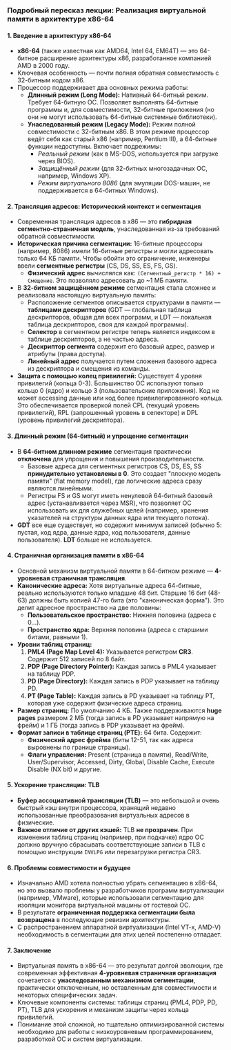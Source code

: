 ### Подробный пересказ лекции: Реализация виртуальной памяти в архитектуре x86-64

#### 1. **Введение в архитектуру x86-64**
*   **x86-64** (также известная как AMD64, Intel 64, EM64T) — это 64-битное расширение архитектуры x86, разработанное компанией AMD в 2000 году.
*   Ключевая особенность — почти полная обратная совместимость с 32-битным кодом x86.
*   Процессор поддерживает два основных режима работы:
    *   **Длинный режим (Long Mode):** Нативный 64-битный режим. Требует 64-битную ОС. Позволяет выполнять 64-битные программы и, для совместимости, 32-битные приложения (но они не могут использовать 64-битные системные библиотеки).
    *   **Унаследованный режим (Legacy Mode):** Режим полной совместимости с 32-битным x86. В этом режиме процессор ведёт себя как старый x86 (например, Pentium III), а 64-битные функции недоступны. Включает подрежимы:
        *   *Реальный режим* (как в MS-DOS, используется при загрузке через BIOS).
        *   *Защищённый режим* (для 32-битных многозадачных ОС, например, Windows XP).
        *   *Режим виртуального 8086* (для эмуляции DOS-машин, не поддерживается в 64-битных Windows).

#### 2. **Трансляция адресов: Исторический контекст и сегментация**
*   Современная трансляция адресов в x86 — это **гибридная сегментно-страничная модель**, унаследованная из-за требований обратной совместимости.
*   **Историческая причина сегментации:** 16-битные процессоры (например, 8086) имели 16-битные регистры и могли адресовать только 64 КБ памяти. Чтобы обойти это ограничение, инженеры ввели **сегментные регистры** (CS, DS, SS, ES, FS, GS).
    *   **Физический адрес** вычислялся как: `(Сегментный_регистр * 16) + Смещение`. Это позволяло адресовать до ~1 МБ памяти.
*   В **32-битном защищённом режиме** сегментация стала сложнее и реализовала настоящую виртуальную память:
    *   Расположение сегментов описывается структурами в памяти — **таблицами дескрипторов** (GDT — глобальная таблица дескрипторов, общая для всех программ, и LDT — локальная таблица дескрипторов, своя для каждой программы).
    *   **Селектор** в сегментном регистре теперь является индексом в таблице дескрипторов, а не частью адреса.
    *   **Дескриптор сегмента** содержит его базовый адрес, размер и атрибуты (права доступа).
    *   **Линейный адрес** получается путем сложения базового адреса из дескриптора и смещения из команды.
*   **Защита с помощью колец привилегий:** Существует 4 уровня привилегий (кольца 0-3). Большинство ОС используют только кольцо 0 (ядро) и кольцо 3 (пользовательские приложения). Код не может accessing данные или код более привилегированного кольца. Это обеспечивается проверкой полей CPL (текущий уровень привилегий), RPL (запрошенный уровень в селекторе) и DPL (уровень привилегий дескриптора).

#### 3. **Длинный режим (64-битный) и упрощение сегментации**
*   В **64-битном длинном режиме** сегментация практически **отключена** для упрощения и повышения производительности.
    *   Базовые адреса для сегментных регистров CS, DS, ES, SS **принудительно установлены в 0**. Это создает "плоскую модель памяти" (flat memory model), где логические адреса сразу являются линейными.
    *   Регистры FS и GS могут иметь ненулевой 64-битный базовый адрес (устанавливается через MSR), что позволяет ОС использовать их для служебных целей (например, хранения указателей на структуры данных ядра или текущего потока).
*   **GDT** все еще существует, но содержит минимум записей (обычно 5: пустая, код ядра, данные ядра, код пользователя, данные пользователя). **LDT** больше не используется.

#### 4. **Страничная организация памяти в x86-64**
*   Основной механизм виртуальной памяти в 64-битном режиме — **4-уровневая страничная трансляция**.
*   **Канонические адреса:** Хотя виртуальные адреса 64-битные, реально используются только младшие 48 бит. Старшие 16 бит (48-63) должны быть копией 47-го бита (это "каноническая форма"). Это делит адресное пространство на две половины:
    *   **Пользовательское пространство:** Нижняя половина (адреса с 0...).
    *   **Пространство ядра:** Верхняя половина (адреса с старшими битами, равными 1).
*   **Уровни таблиц страниц:**
    1.  **PML4 (Page Map Level 4):** Указывается регистром **CR3**. Содержит 512 записей по 8 байт.
    2.  **PDP (Page Directory Pointer):** Каждая запись в PML4 указывает на таблицу PDP.
    3.  **PD (Page Directory):** Каждая запись в PDP указывает на таблицу PD.
    4.  **PT (Page Table):** Каждая запись в PD указывает на таблицу PT, которая уже содержит физические адреса страниц.
*   **Размер страниц:** По умолчанию 4 КБ. Также поддерживаются **huge pages** размером 2 МБ (тогда запись в PD указывает напрямую на фрейм) и 1 ГБ (тогда запись в PDP указывает на фрейм).
*   **Формат записи в таблице страниц (PTE):** 64 бита. Содержит:
    *   **Физический адрес фрейма** (биты 12-51, так как адреса выровнены по границе страницы).
    *   **Флаги управления:** Present (страница в памяти), Read/Write, User/Supervisor, Accessed, Dirty, Global, Disable Cache, Execute Disable (NX bit) и другие.

#### 5. **Ускорение трансляции: TLB**
*   **Буфер ассоциативной трансляции (TLB)** — это небольшой и очень быстрый кэш внутри процессора, хранящий недавно использованные преобразования виртуальных адресов в физические.
*   **Важное отличие от других кэшей:** TLB **не прозрачен**. При изменении таблиц страниц (например, при подкачке) ядро ОС должно вручную сбрасывать соответствующие записи в TLB с помощью инструкции `INVLPG` или перезагрузки регистра CR3.

#### 6. **Проблемы совместимости и будущее**
*   Изначально AMD хотела полностью убрать сегментацию в x86-64, но это вызвало проблемы у разработчиков программ виртуализации (например, VMware), которые использовали сегментацию для изоляции монитора виртуальной машины от гостевой ОС.
*   В результате **ограниченная поддержка сегментации была возвращена** в последующие ревизии архитектуры.
*   С распространением аппаратной виртуализации (Intel VT-x, AMD-V) необходимость в сегментации для этих целей постепенно отпадает.

#### 7. **Заключение**
*   Виртуальная память в x86-64 — это результат долгой эволюции, где современная эффективная **4-уровневая страничная организация** сочетается с **унаследованным механизмом сегментации**, практически отключенным, но оставленным для совместимости и некоторых специфических задач.
*   Ключевые компоненты системы: таблицы страниц (PML4, PDP, PD, PT), TLB для ускорения и механизм защиты через кольца привилегий.
*   Понимание этой сложной, но тщательно оптимизированной системы необходимо для работы с низкоуровневым программированием, разработкой ОС и систем виртуализации.